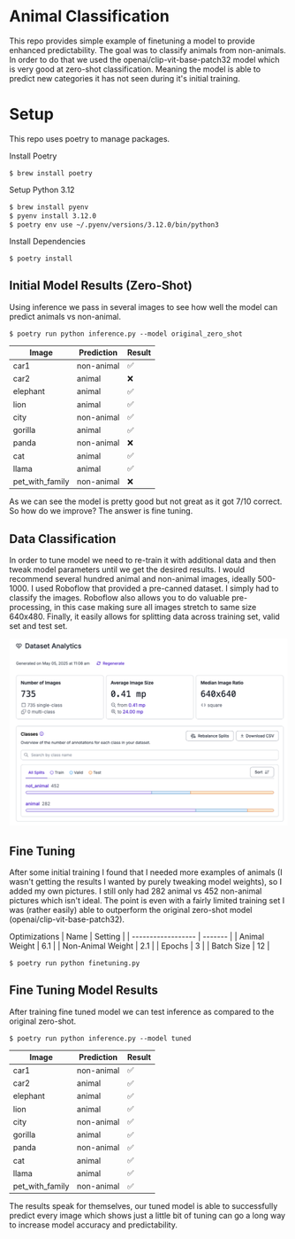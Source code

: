 # Animal Classification
This repo provides simple example of finetuning a model to provide enhanced predictability. The goal was to classify animals from non-animals. In order to do that we used the openai/clip-vit-base-patch32 model which is very good at zero-shot classification. Meaning the model is able to predict new categories it has not seen during it's initial training.

# Setup
This repo uses poetry to manage packages.

Install Poetry
```
$ brew install poetry
```

Setup Python 3.12
```
$ brew install pyenv
$ pyenv install 3.12.0
$ poetry env use ~/.pyenv/versions/3.12.0/bin/python3
```

Install Dependencies
```
$ poetry install
```

## Initial Model Results (Zero-Shot)
Using inference we pass in several images to see how well the model can predict animals vs non-animal.

```
$ poetry run python inference.py --model original_zero_shot
```

| Image           | Prediction | Result |
| --------------- | ---------- | ------ |
| car1            | non-animal | ✅     |
| car2            | animal     | ❌     |
| elephant        | animal     | ✅     |
| lion            | animal     | ✅     |
| city            | non-animal | ✅     |
| gorilla         | animal     | ✅     |
| panda           | non-animal | ❌     |
| cat             | animal     | ✅     |
| llama           | animal     | ✅     |
| pet_with_family | non-animal | ❌     |

As we can see the model is pretty good but not great as it got 7/10 correct. So how do we improve? The answer is fine tuning.

## Data Classification
In order to tune model we need to re-train it with additional data and then tweak model parameters until we get the desired results. I would recommend several hundred animal and non-animal images, ideally 500-1000. I used Roboflow that provided a pre-canned dataset. I simply had to classify the images. Roboflow also allows you to do valuable pre-processing, in this case making sure all images stretch to same size 640x480. Finally, it easily allows for splitting data across training set, valid set and test set.

![Roboflow](images/roboflow.png)

## Fine Tuning
After some initial training I found that I needed more examples of animals (I wasn't getting the results I wanted by purely tweaking model weights), so I added my own pictures. I still only had 282 animal vs 452 non-animal pictures which isn't ideal. The point is even with a fairly limited training set I was (rather easily) able to outperform the original zero-shot model (openai/clip-vit-base-patch32). 

Optimizations
| Name               | Setting |
| ------------------ | ------- |
| Animal Weight      | 6.1     |
| Non-Animal Weight  | 2.1     |
| Epochs             | 3       |
| Batch Size         | 12      |

```
$ poetry run python finetuning.py
```

## Fine Tuning Model Results
After training fine tuned model we can test inference as compared to the original zero-shot.

```
$ poetry run python inference.py --model tuned
```
| Image           | Prediction | Result |
| --------------- | ---------- | ------ |
| car1            | non-animal | ✅     |
| car2            | animal     | ✅     |
| elephant        | animal     | ✅     |
| lion            | animal     | ✅     |
| city            | non-animal | ✅     |
| gorilla         | animal     | ✅     |
| panda           | non-animal | ✅     |
| cat             | animal     | ✅     |
| llama           | animal     | ✅     |
| pet_with_family | non-animal | ✅     |

The results speak for themselves, our tuned model is able to successfully predict every image which shows just a little bit of tuning can go a long way to increase model accuracy and predictability.
